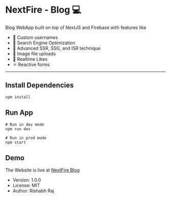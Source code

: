 # NextFire - Blog 💻

Blog WebApp built on top of NextJS and Firebase with features like

- 👨 Custom usernames
- 🤖 Search Engine Optimization
- 💪 Advanced SSR, SSG, and ISR technique
- 📂 Image file uploads
- 💞 Realtime Likes
- ⚛️ Reactive forms

---

## Install Dependencies

```
npm install
```

## Run App

```
# Run in dev mode
npm run dev

# Run in prod mode
npm start
```

## Demo

The Website is live at [NextFire Blog](http://nextfireblog.vercel.app/)

- Version: 1.0.0
- License: MIT
- Author: Rishabh Raj
